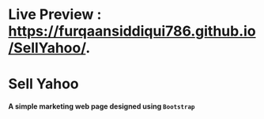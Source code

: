 # Live Preview :  https://furqaansiddiqui786.github.io/SellYahoo/.
# Sell Yahoo
#### A simple marketing web page designed using `Bootstrap`
